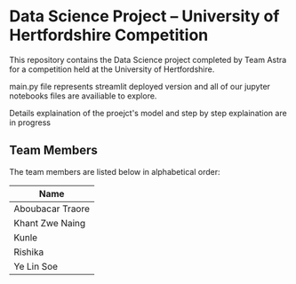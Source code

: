 # Data Science Project – University of Hertfordshire Competition

This repository contains the Data Science project completed by Team Astra for a competition held at the University of Hertfordshire.

main.py file represents streamlit deployed version and all of our jupyter notebooks files are availiable to explore.

Details explaination of the proejct's model and step by step explaination are in progress

## Team Members

The team members are listed below in alphabetical order:

| Name            |
|-----------------|
|Aboubacar Traore | 
| Khant Zwe Naing | 
| Kunle           |
| Rishika         | 
| Ye Lin Soe      |
